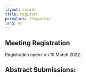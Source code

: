 ```yaml
---
layout: splash
title: Register
permalink: /register/
lang: en
---
```


## Meeting Registration

<!--- [Register](https://www.eventbrite.com/e/bioinformatics-and-open-science-skills-conference-2022-tickets-289432679937) to attend BOSS Con 2022. --->
 
 Registration opens on 10 March 2022. 

## Abstract Submissions:

<!--Add a call for abstract submissions-->
